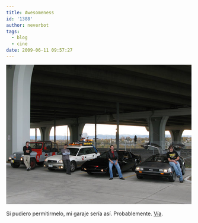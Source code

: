 ```yaml
---
title: Awesomeness
id: '1388'
author: neverbot
tags:
  - blog
  - cine
date: 2009-06-11 09:57:27
---
```


![Awesomeness](./awesomeness/awesomeness.jpg "Awesomeness")

Si pudiero permitirmelo, mi garaje sería así. Probablemente. [Vía](http://fuckyeahbacktothefuture.tumblr.com/post/116526672/snapalicious-juliasegal-if-getting-your).
